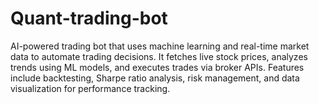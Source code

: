 # Quant-trading-bot
AI-powered trading bot that uses machine learning and real-time market data to automate trading decisions. It fetches live stock prices, analyzes trends using ML models, and executes trades via broker APIs. Features include backtesting, Sharpe ratio analysis, risk management, and data visualization for performance tracking.
